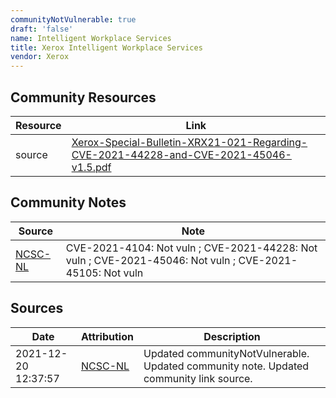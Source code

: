 ```yaml
---
communityNotVulnerable: true
draft: 'false'
name: Intelligent Workplace Services
title: Xerox Intelligent Workplace Services
vendor: Xerox
---
```



## Community Resources
| Resource | Link |
| --- | --- |
| source | [Xerox-Special-Bulletin-XRX21-021-Regarding-CVE-2021-44228-and-CVE-2021-45046-v1.5.pdf](Xerox-Special-Bulletin-XRX21-021-Regarding-CVE-2021-44228-and-CVE-2021-45046-v1.5.pdf) |

## Community Notes
| Source | Note |
| --- | --- |
| [NCSC-NL](https://github.com/NCSC-NL/log4shell/blob/main/software/README.md) | CVE-2021-4104: Not vuln ; CVE-2021-44228: Not vuln ; CVE-2021-45046: Not vuln ; CVE-2021-45105: Not vuln </ul> |

## Sources
| Date | Attribution | Description |
| --- | --- | --- |
| 2021-12-20 12:37:57 | [NCSC-NL](https://github.com/NCSC-NL/log4shell/blob/main/software/README.md) | Updated communityNotVulnerable. Updated community note. Updated community link source.  |
